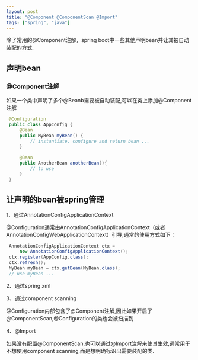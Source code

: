 ```yaml
---
layout: post
title: "@Component @ComponentScan @Import"
tags: ["spring", "java"]
---
```


除了常用的@Component注解，spring boot中一些其他声明bean并让其被自动装配的方式.


## 声明bean
### @Component注解

如果一个类中声明了多个@Beanb需要被自动装配,可以在类上添加@Component注解

```java
 @Configuration
 public class AppConfig {
     @Bean
     public MyBean myBean() {
         // instantiate, configure and return bean ...
     }
     
     @Bean
     public AnotherBean anotherBean(){
         // to use
     }
 }
```

## 让声明的bean被spring管理

1、通过AnnotationConfigApplicationContext

@Configuration通常由AnnotationConfigApplicationContext（或者AnnotationConfigWebApplicationContext）引导,通常的使用方式如下：

```java
 AnnotationConfigApplicationContext ctx =
     new AnnotationConfigApplicationContext();
 ctx.register(AppConfig.class);
 ctx.refresh();
 MyBean myBean = ctx.getBean(MyBean.class);
 // use myBean ...
```

2、通过spring <beans> xml 

3、通过component scanning

@Configuration内部包含了@Component注解,因此如果开启了@ComponentScan,@Configuration的类也会被扫描到

4、@Import

如果没有配置@ComponentScan,也可以通过@Import注解来使其生效,通常用于不想使用component scanning,而是想明确标识出需要装配的类.